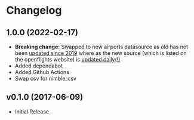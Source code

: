 # Changelog

## 1.0.0 (2022-02-17)

- **Breaking change:** Swapped to new airports datasource as old has not been [updated since 2019](https://github.com/jpatokal/openflights/commits/master/data/airports.dat) where as the new source (which is listed on the openflights website) is [updated daily(!)](https://github.com/davidmegginson/ourairports-data/commits/main/airports.csv)
- Added dependabot
- Added Github Actions
- Swap csv for nimble_csv

## v0.1.0 (2017-06-09)

- Initial Release
